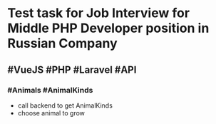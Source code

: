 # Test task for Job Interview for Middle PHP Developer position in Russian Company
 ## #VueJS #PHP #Laravel #API
  ### #Animals #AnimalKinds
  
  - call backend to get AnimalKinds 
  - choose animal to grow
